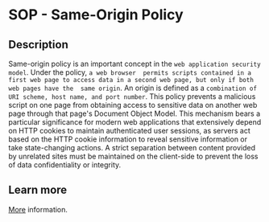 # SOP - Same-Origin Policy
## Description
Same-origin policy is an important concept in the `web application security model`. Under the policy, `a web browser 
permits scripts contained in a first web page to access data in a second web page, but only if both web pages have the 
same origin`. An origin is defined as a `combination of URI scheme, host name, and port number`. This policy prevents a 
malicious script on one page from obtaining access to sensitive data on another web page through that page's Document 
Object Model.
This mechanism bears a particular significance for modern web applications that extensively depend on HTTP cookies to maintain authenticated user sessions, as servers act based on the HTTP cookie information to reveal sensitive information or take state-changing actions. A strict separation between content provided by unrelated sites must be maintained on the client-side to prevent the loss of data confidentiality or integrity.
## Learn more
[More](https://en.wikipedia.org/wiki/Same-origin_policy) information.
